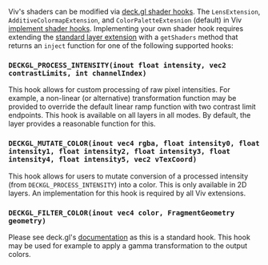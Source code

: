 Viv's shaders can be modified via [deck.gl shader hooks](https://deck.gl/docs/developer-guide/custom-layers/writing-shaders#standard-shader-hooks). The `LensExtension`, `AdditiveColormapExtension`, and `ColorPaletteExtesnion` (default) in Viv [implement shader hooks](https://github.com/hms-dbmi/viv/tree/master/src/extensions). Implementing your own shader hook requires extending the [standard layer extension](https://deck.gl/docs/api-reference/extensions/overview) with a `getShaders` method that returns an `inject` function for one of the following supported hooks:

### `DECKGL_PROCESS_INTENSITY(inout float intensity, vec2 contrastLimits, int channelIndex)`

This hook allows for custom processing of raw pixel intensities. For example, a non-linear (or alternative) transformation function may be provided to override the default linear ramp function with two contrast limit endpoints. This hook is available on all layers in all modes. By default, the layer provides a reasonable function for this.

### `DECKGL_MUTATE_COLOR(inout vec4 rgba, float intensity0, float intensity1, float intensity2, float intensity3, float intensity4, float intensity5, vec2 vTexCoord)`

This hook allows for users to mutate conversion of a processed intensity (from `DECKGL_PROCESS_INTENSITY`) into a color. This is only available in 2D layers.  An implementation for this hook is required by all Viv extensions.

### `DECKGL_FILTER_COLOR(inout vec4 color, FragmentGeometry geometry)`

Please see deck.gl's [documentation](https://deck.gl/docs/developer-guide/custom-layers/writing-shaders#fsdeckgl_filter_color) as this is a standard hook. This hook may be used for example to apply a gamma transformation to the output colors.

